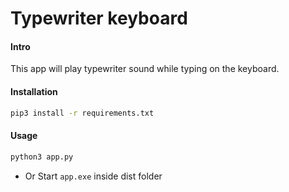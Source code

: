 # Typewriter keyboard

#### Intro
This app will play typewriter sound while typing on the keyboard.

#### Installation
```bash
pip3 install -r requirements.txt
```

#### Usage
```bash
python3 app.py
```
* Or
Start `app.exe` inside dist folder
